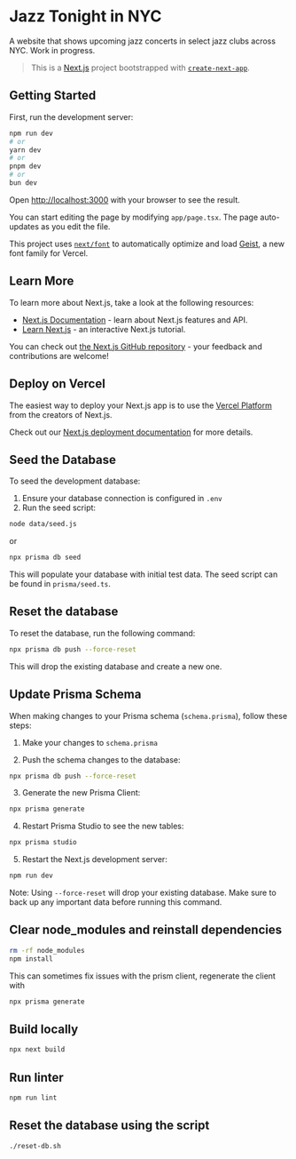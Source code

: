 # Jazz Tonight in NYC

A website that shows upcoming jazz concerts in select jazz clubs across NYC. Work in progress.

> This is a [Next.js](https://nextjs.org) project bootstrapped with [`create-next-app`](https://nextjs.org/docs/app/api-reference/cli/create-next-app).

## Getting Started

First, run the development server:

```bash
npm run dev
# or
yarn dev
# or
pnpm dev
# or
bun dev
```

Open [http://localhost:3000](http://localhost:3000) with your browser to see the result.

You can start editing the page by modifying `app/page.tsx`. The page auto-updates as you edit the file.

This project uses [`next/font`](https://nextjs.org/docs/app/building-your-application/optimizing/fonts) to automatically optimize and load [Geist](https://vercel.com/font), a new font family for Vercel.

## Learn More

To learn more about Next.js, take a look at the following resources:

- [Next.js Documentation](https://nextjs.org/docs) - learn about Next.js features and API.
- [Learn Next.js](https://nextjs.org/learn) - an interactive Next.js tutorial.

You can check out [the Next.js GitHub repository](https://github.com/vercel/next.js) - your feedback and contributions are welcome!

## Deploy on Vercel

The easiest way to deploy your Next.js app is to use the [Vercel Platform](https://vercel.com/new?utm_medium=default-template&filter=next.js&utm_source=create-next-app&utm_campaign=create-next-app-readme) from the creators of Next.js.

Check out our [Next.js deployment documentation](https://nextjs.org/docs/app/building-your-application/deploying) for more details.

## Seed the Database

To seed the development database:

1. Ensure your database connection is configured in `.env`
2. Run the seed script:
```bash
node data/seed.js
```
or
```bash
npx prisma db seed
```

This will populate your database with initial test data. The seed script can be found in `prisma/seed.ts`.

## Reset the database

To reset the database, run the following command:

```bash 
npx prisma db push --force-reset
```

This will drop the existing database and create a new one.

## Update Prisma Schema

When making changes to your Prisma schema (`schema.prisma`), follow these steps:

1. Make your changes to `schema.prisma`

2. Push the schema changes to the database:
```bash
npx prisma db push --force-reset
```

3. Generate the new Prisma Client:
```bash
npx prisma generate
```

4. Restart Prisma Studio to see the new tables:
```bash
npx prisma studio
```

5. Restart the Next.js development server:
```bash
npm run dev
```

Note: Using `--force-reset` will drop your existing database. Make sure to back up any important data before running this command.

## Clear node_modules and reinstall dependencies

```bash
rm -rf node_modules
npm install
```

This can sometimes fix issues with the prism client, regenerate the client with

```bash
npx prisma generate
```

## Build locally

```bash
npx next build
```

## Run linter

```bash
npm run lint
```

## Reset the database using the script

```bash
./reset-db.sh
```
